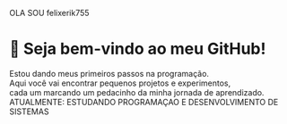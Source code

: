 OLA SOU  felixerik755                                                                                                                                                                         
# 👋 Seja bem-vindo ao meu GitHub!  
Estou dando meus primeiros passos na programação.  
Aqui você vai encontrar pequenos projetos e experimentos,  
cada um marcando um pedacinho da minha jornada de aprendizado.                                                        
ATUALMENTE: ESTUDANDO PROGRAMAÇAO E DESENVOLVIMENTO DE SISTEMAS 
